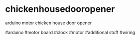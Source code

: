 # chickenhousedooropener
arduino motor chicken house door opener

#arduino
#motor board
#clock
#motor
#additional stuff
#wiring
